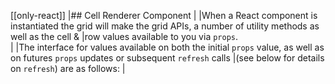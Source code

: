 [[only-react]]
|## Cell Renderer Component
|
|When a React component is instantiated the grid will make the grid APIs, a number of utility methods as well as the cell &
|row values available to you via `props`.  
|
|The interface for values available on both the initial `props` value, as well as on futures `props` updates or subsequent `refresh` calls
|(see below for details on `refresh`) are as follows:
|
